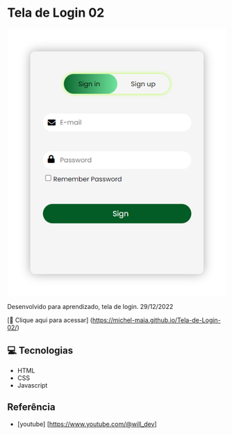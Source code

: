 # Tela de Login 02


![preview](./.github/preview.png)


Desenvolvido para aprendizado, tela de login. 29/12/2022


[🔗 Clique aqui para acessar] (https://michel-maia.github.io/Tela-de-Login-02/)


## 💻 Tecnologias

- HTML
- CSS
- Javascript


## Referência

- [youtube] [https://www.youtube.com/@will_dev]


